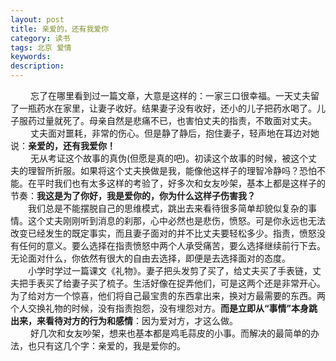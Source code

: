 ```yaml
---
layout: post
title: 亲爱的，还有我爱你
category: 读书
tags: 北京 爱情 
keywords: 
description: 
---
```




&emsp;&emsp; 忘了在哪里看到过一篇文章，大意是这样的：一家三口很幸福。一天丈夫留了一瓶药水在家里，让妻子收好。结果妻子没有收好，还小的儿子把药水喝了。儿子服药过量就死了。母亲自然是悲痛不已，也害怕丈夫的指责，不敢面对丈夫。<br>
&emsp;&emsp; 丈夫面对噩耗，非常的伤心。但是静了静后，抱住妻子，轻声地在耳边对她说：**亲爱的，还有我爱你！** <br>
&emsp;&emsp; 无从考证这个故事的真伪(但愿是真的吧)。初读这个故事的时候，被这个丈夫的理智所折服。如果将这个丈夫换做是我，能像他这样子的理智冷静吗？恐怕不能。在平时我们也有太多这样的考验了，好多次和女友吵架，基本上都是这样子的节奏：**我这是为了你好，我是爱你的，你为什么这样子伤害我？** <br>
&emsp;&emsp;我们总是不能摆脱自己的思维模式，跳出去来看待很多简单却貌似复杂的事情。这个丈夫刚刚听到消息的刹那，心中必然也是悲伤，愤怒。可是你永远也无法改变已经发生的既定事实，而且妻子面对的并不比丈夫要轻松多少。指责，愤怒没有任何的意义。要么选择在指责愤怒中两个人承受痛苦，要么选择继续前行下去。无论面对什么，你依然有很大的自由去选择，即便是去选择面对的态度。 <br>
&emsp;&emsp;小学时学过一篇课文《礼物》。妻子把头发剪了买了，给丈夫买了手表链，丈夫把手表买了给妻子买了梳子。生活好像在捉弄他们，可是这两个还是非常开心。为了给对方一个惊喜，他们将自己最宝贵的东西拿出来，换对方最需要的东西。两个人交换礼物的时候，没有指责抱怨，没有埋怨对方。**而是立即从“事情”本身跳出来，来看待对方的行为和感情**：因为爱对方，才这么做。<br>
&emsp;&emsp; 好几次和女友吵架，想来也基本都是鸡毛蒜皮的小事。而解决的最简单的办法，也只有这几个字：亲爱的，我是爱你的。
